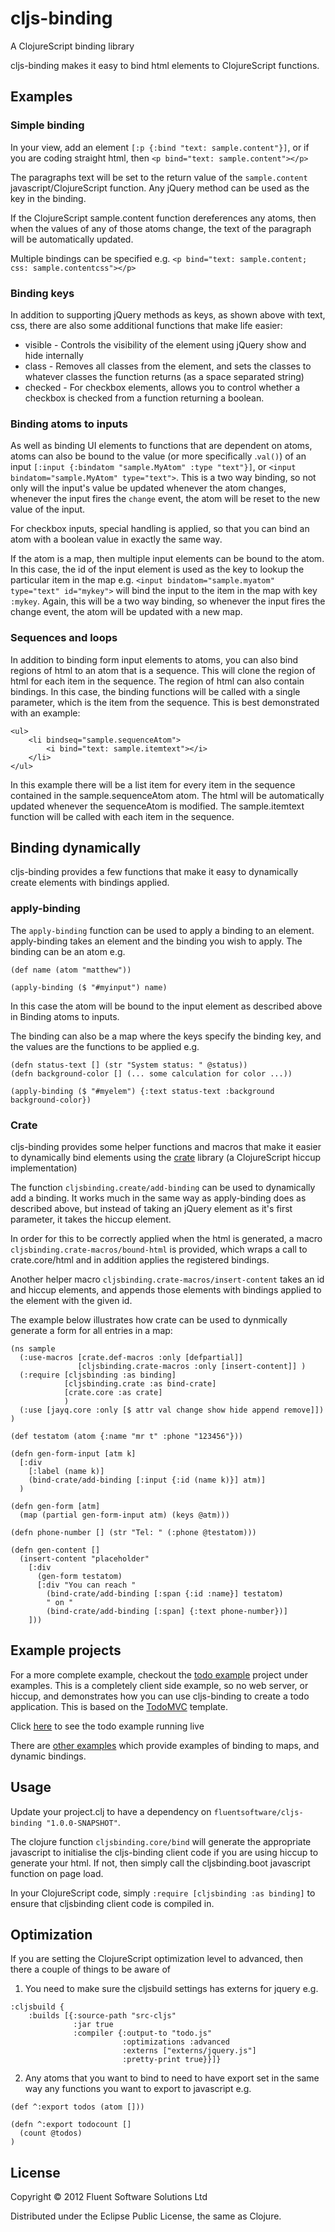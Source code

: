 # cljs-binding

A ClojureScript binding library

cljs-binding makes it easy to bind html elements to ClojureScript functions. 

## Examples

### Simple binding

In your view, add an element `[:p {:bind "text: sample.content"}]`, or if you are coding straight html, then `<p bind="text: sample.content"></p>`

The paragraphs text will be set to the return value of the `sample.content` javascript/ClojureScript function. Any jQuery method can be used as the key in the binding.

If the ClojureScript sample.content function dereferences any atoms, then when the values of any of those atoms change, the text of the paragraph will be automatically updated.

Multiple bindings can be specified e.g. `<p bind="text: sample.content; css: sample.contentcss"></p>`

### Binding keys

In addition to supporting jQuery methods as keys, as shown above with text, css, there are also some additional functions that make life easier:

* visible - Controls the visibility of the element using jQuery show and hide internally
* class - Removes all classes from the element, and sets the classes to whatever classes the function returns (as a space separated string)
* checked - For checkbox elements, allows you to control whether a checkbox is checked from a function returning a boolean.

### Binding atoms to inputs

As well as binding UI elements to functions that are dependent on atoms, atoms can also be bound to the value (or more specifically .`val()`) of an input `[:input {:bindatom "sample.MyAtom" :type "text"}]`, or `<input bindatom="sample.MyAtom" type="text">`. This is a two way binding, so not only will the input's value be updated whenever the atom changes, whenever the input fires the `change` event, the atom will be reset to the new value of the input.

For checkbox inputs, special handling is applied, so that you can bind an atom with a boolean value in exactly the same way.

If the atom is a map, then multiple input elements can be bound to the atom. In this case,  the id of the input element is used as the key to lookup the particular item in the map e.g. `<input bindatom="sample.myatom" type="text" id="mykey">` will bind the input to the item in the map with key `:mykey`. Again, this will be a two way binding, so whenever the input fires the change event, the atom will be updated with a new map.

### Sequences and loops

In addition to binding form input elements to atoms, you can also bind regions of html to an atom that is a sequence. This will clone the region of html for each item in the sequence. The region of html can also contain bindings. In this case, the binding functions will be called with a single parameter, which is the item from the sequence. This is best demonstrated with an example:

```
<ul>
	<li bindseq="sample.sequenceAtom">
		<i bind="text: sample.itemtext"></i>
	</li>
</ul>
```

In this example there will be a list item for every item in the sequence contained in the sample.sequenceAtom atom. The html will be automatically updated whenever the sequenceAtom is modified. The sample.itemtext function will be called with each item in the sequence.

## Binding dynamically

cljs-binding provides a few functions that make it easy to dynamically create elements with bindings applied.

### apply-binding

The `apply-binding` function can be used to apply a binding to an element. apply-binding takes an element and the binding you wish to apply. The binding can be an atom e.g.

```
(def name (atom "matthew"))

(apply-binding ($ "#myinput") name)

```

In this case the atom will be bound to the input element as described above in Binding atoms to inputs.

The binding can also be a map where the keys specify the binding key, and the values are the functions to be applied e.g.

```
(defn status-text [] (str "System status: " @status))
(defn background-color [] (... some calculation for color ...))

(apply-binding ($ "#myelem") {:text status-text :background background-color})
```

### Crate

cljs-binding provides some helper functions and macros that make it easier to dynamically bind elements using the [crate](https://github.com/ibdknox/crate) library (a ClojureScript hiccup implementation)

The function `cljsbinding.create/add-binding` can be used to dynamically add a binding. It works much in the same way as apply-binding does as described above, but instead of taking an jQuery element as it's first parameter, it takes the hiccup element. 

In order for this to be correctly applied when the html is generated, a macro `cljsbinding.crate-macros/bound-html` is provided, which wraps a call to crate.core/html and in addition applies the registered bindings.

Another helper macro `cljsbinding.crate-macros/insert-content` takes an id and hiccup elements, and appends those elements with bindings applied to the element with the given id.

The example below illustrates how crate can be used to dynmically generate a form for all entries in a map:

```
(ns sample
  (:use-macros [crate.def-macros :only [defpartial]]
               [cljsbinding.crate-macros :only [insert-content]] )
  (:require [cljsbinding :as binding]
            [cljsbinding.crate :as bind-crate]
            [crate.core :as crate]
            )
  (:use [jayq.core :only [$ attr val change show hide append remove]])
)

(def testatom (atom {:name "mr t" :phone "123456"}))

(defn gen-form-input [atm k] 
  [:div 
    [:label (name k)]
    (bind-crate/add-binding [:input {:id (name k)}] atm)]
  )

(defn gen-form [atm]
  (map (partial gen-form-input atm) (keys @atm)))

(defn phone-number [] (str "Tel: " (:phone @testatom)))

(defn gen-content []
  (insert-content "placeholder" 
    [:div 
      (gen-form testatom)
      [:div "You can reach " 
        (bind-crate/add-binding [:span {:id :name}] testatom) 
        " on " 
        (bind-crate/add-binding [:span] {:text phone-number})]
    ]))
```

## Example projects

For a more complete example, checkout the [todo example](https://github.com/fluentsoftware/cljs-binding/tree/master/examples/todo) project under examples. This is a completely client side example, so no web server, or hiccup, and demonstrates how you can use cljs-binding to create a todo application. This is based on the [TodoMVC](http://addyosmani.github.com/todomvc/) template.

Click [here](http://fluentsoftware.github.com/cljs-binding/todo/index.html) to see the todo example running live

There are [other examples](https://github.com/fluentsoftware/cljs-binding/tree/master/examples) which provide examples of binding to maps, and dynamic bindings.

## Usage

Update your project.clj to have a dependency on `fluentsoftware/cljs-binding "1.0.0-SNAPSHOT"`.

The clojure function `cljsbinding.core/bind` will generate the appropriate javascript to initialise the cljs-binding client code if you are using hiccup to generate your html. If not, then simply call the cljsbinding.boot javascript function on page load.

In your ClojureScript code, simply `:require [cljsbinding :as binding]` to ensure that cljsbinding client code is compiled in.

## Optimization

If you are setting the ClojureScript optimization level to advanced, then there a couple of things to be aware of

1. You need to make sure the cljsbuild settings has externs for jquery e.g.

```
:cljsbuild {
    :builds [{:source-path "src-cljs"
              :jar true
              :compiler {:output-to "todo.js"
                         :optimizations :advanced
                         :externs ["externs/jquery.js"]
                         :pretty-print true}}]}  
```

2. Any atoms that you want to bind to need to have export set in the same way any functions you want to export to javascript e.g. 

```
(def ^:export todos (atom []))

(defn ^:export todocount [] 
  (count @todos)
)		
```

## License

Copyright © 2012 Fluent Software Solutions Ltd

Distributed under the Eclipse Public License, the same as Clojure.
